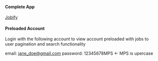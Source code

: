 #### Complete App

[Jobify](https://jobify-4fny.onrender.com)

#### Preloaded Account

Login with the following account to view account preloaded with jobs to user pagination and search functionality

email: jane_doe@gmail.com
password: 12345678MPS <- MPS is upercase

